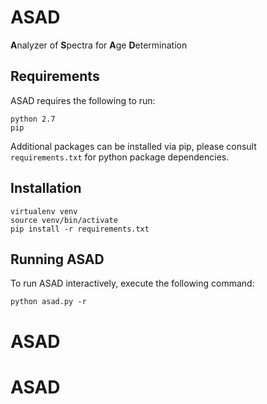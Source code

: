 # ASAD
**A**nalyzer of **S**pectra for **A**ge **D**etermination

## Requirements

ASAD requires the following to run:

```
python 2.7
pip
```
Additional packages can be installed via pip, please consult `requirements.txt` for
python package dependencies.

## Installation

```
virtualenv venv
source venv/bin/activate
pip install -r requirements.txt
```

## Running ASAD

To run ASAD interactively, execute the following command:

```
python asad.py -r
```
# ASAD
# ASAD
